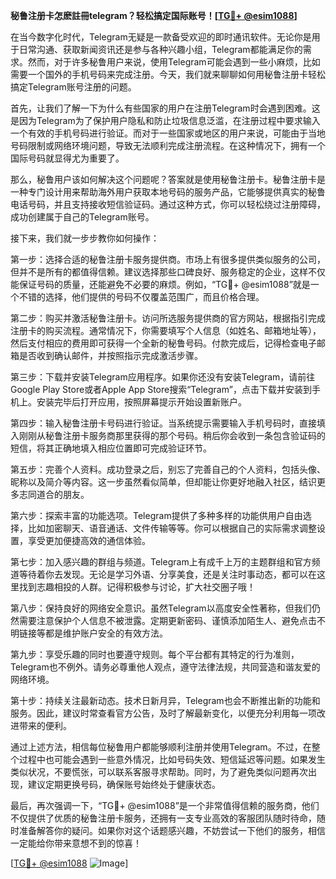 **秘鲁注册卡怎麽註冊telegram？轻松搞定国际账号！[[TG💪+ @esim1088](https://t.me/s/esim1088)]**

在当今数字化时代，Telegram无疑是一款备受欢迎的即时通讯软件。无论你是用于日常沟通、获取新闻资讯还是参与各种兴趣小组，Telegram都能满足你的需求。然而，对于许多秘鲁用户来说，使用Telegram可能会遇到一些小麻烦，比如需要一个国外的手机号码来完成注册。今天，我们就来聊聊如何用秘鲁注册卡轻松搞定Telegram账号注册的问题。

首先，让我们了解一下为什么有些国家的用户在注册Telegram时会遇到困难。这是因为Telegram为了保护用户隐私和防止垃圾信息泛滥，在注册过程中要求输入一个有效的手机号码进行验证。而对于一些国家或地区的用户来说，可能由于当地号码限制或网络环境问题，导致无法顺利完成注册流程。在这种情况下，拥有一个国际号码就显得尤为重要了。

那么，秘鲁用户该如何解决这个问题呢？答案就是使用秘鲁注册卡。秘鲁注册卡是一种专门设计用来帮助海外用户获取本地号码的服务产品，它能够提供真实的秘鲁电话号码，并且支持接收短信验证码。通过这种方式，你可以轻松绕过注册障碍，成功创建属于自己的Telegram账号。

接下来，我们就一步步教你如何操作：

第一步：选择合适的秘鲁注册卡服务提供商。市场上有很多提供类似服务的公司，但并不是所有的都值得信赖。建议选择那些口碑良好、服务稳定的企业，这样不仅能保证号码的质量，还能避免不必要的麻烦。例如，“TG💪+ @esim1088”就是一个不错的选择，他们提供的号码不仅覆盖范围广，而且价格合理。

第二步：购买并激活秘鲁注册卡。访问所选服务提供商的官方网站，根据指引完成注册卡的购买流程。通常情况下，你需要填写个人信息（如姓名、邮箱地址等），然后支付相应的费用即可获得一个全新的秘鲁号码。付款完成后，记得检查电子邮箱是否收到确认邮件，并按照指示完成激活步骤。

第三步：下载并安装Telegram应用程序。如果你还没有安装Telegram，请前往Google Play Store或者Apple App Store搜索“Telegram”，点击下载并安装到手机上。安装完毕后打开应用，按照屏幕提示开始设置新账户。

第四步：输入秘鲁注册卡号码进行验证。当系统提示需要输入手机号码时，直接填入刚刚从秘鲁注册卡服务商那里获得的那个号码。稍后你会收到一条包含验证码的短信，将其正确地填入相应位置即可完成验证环节。

第五步：完善个人资料。成功登录之后，别忘了完善自己的个人资料，包括头像、昵称以及简介等内容。这一步虽然看似简单，但却能让你更好地融入社区，结识更多志同道合的朋友。

第六步：探索丰富的功能选项。Telegram提供了多种多样的功能供用户自由选择，比如加密聊天、语音通话、文件传输等等。你可以根据自己的实际需求调整设置，享受更加便捷高效的通信体验。

第七步：加入感兴趣的群组与频道。Telegram上有成千上万的主题群组和官方频道等待着你去发现。无论是学习外语、分享美食，还是关注时事动态，都可以在这里找到志趣相投的人群。记得积极参与讨论，扩大社交圈子哦！

第八步：保持良好的网络安全意识。虽然Telegram以高度安全性著称，但我们仍然需要注意保护个人信息不被泄露。定期更新密码、谨慎添加陌生人、避免点击不明链接等都是维护账户安全的有效方法。

第九步：享受乐趣的同时也要遵守规则。每个平台都有其特定的行为准则，Telegram也不例外。请务必尊重他人观点，遵守法律法规，共同营造和谐友爱的网络环境。

第十步：持续关注最新动态。技术日新月异，Telegram也会不断推出新的功能和服务。因此，建议时常查看官方公告，及时了解最新变化，以便充分利用每一项改进带来的便利。

通过上述方法，相信每位秘鲁用户都能够顺利注册并使用Telegram。不过，在整个过程中也可能会遇到一些意外情况，比如号码失效、短信延迟等问题。如果发生类似状况，不要慌张，可以联系客服寻求帮助。同时，为了避免类似问题再次出现，建议定期更换号码，确保账号始终处于健康状态。

最后，再次强调一下，“TG💪+ @esim1088”是一个非常值得信赖的服务商，他们不仅提供了优质的秘鲁注册卡服务，还拥有一支专业高效的客服团队随时待命，随时准备解答你的疑问。如果你对这个话题感兴趣，不妨尝试一下他们的服务，相信一定能给你带来意想不到的惊喜！

[[TG💪+ @esim1088](https://t.me/s/esim1088) ![Image](https://i.postimg.cc/4NQfJmqS/Snipaste-2025-05-13-00-14-12.png)]